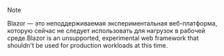 > [!NOTE]
> <span data-ttu-id="1b7ea-101">Blazor — это неподдерживаемая экспериментальная веб-платформа, которую сейчас не следует использовать для нагрузок в рабочей среде.</span><span class="sxs-lookup"><span data-stu-id="1b7ea-101">Blazor is an unsupported, experimental web framework that shouldn't be used for production workloads at this time.</span></span>
